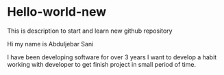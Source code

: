 # Hello-world-new
This is description to start and learn new github repository


Hi my name is Abduljebar Sani

I have been developing software for over 3 years
I want to develop a habit working with developer to get finish project in small period of time.
